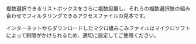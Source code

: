 複数選択できるリストボックスをさらに複数設置し、それらの複数選択肢の組み合わせでフィルタリングできるアクセスファイルの見本です。

インターネットからダウンロードしたマクロ組みこみファイルはマイクロソフトによって制限がかけられるため、適切に設定してご使用ください。
